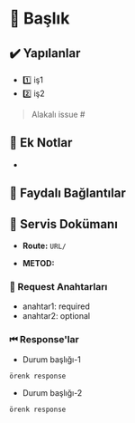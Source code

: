 # 🎈 Başlık
## ✔️ Yapılanlar
- 1️⃣ iş1
- 2️⃣ iş2

<!-- alakalı issue numarasını yazın --> 
> Alakalı issue #

## 📝 Ek Notlar
-

<!-- faydalı bağlantılar varsa -->
## 🔗 Faydalı Bağlantılar


<!-- Yazdığınız servisleri raporlayın  
     Durum başlığı: başarı durumu, server hatası, veritabanı hatası vs. gibi ufak açıklama olabilir -->
## 📖 Servis Dokümanı
- **Route:** `URL/`
<!--POST/GET-->
- **METOD:**

### 🚧 Request Anahtarları
- anahtar1: required
- anahtar2: optional

### ⏮ Response'lar
- Durum başlığı-1

```
örenk response
```

- Durum başlığı-2

```
örenk response
```
